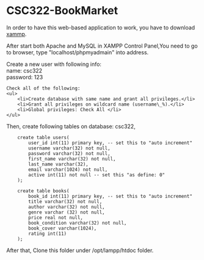CSC322-BookMarket
=================
In order to have this web-based application to work, you have to download <a href="https://www.apachefriends.org/index.html">xammp</a>.

After start both Apache and MySQL in XAMPP Control Panel,You need to go to browser, type "localhost/phpmyadmain" into address.
<br>

Create a new user with following info:
<br>
	name: csc322
<br>
	password: 123
<br>

	Check all of the following:
	<ul>
		<li>Create database with same name and grant all privileges.</li>
		<li>Grant all privileges on wildcard name (username\_%).</li>
		<li>Global privileges: Check All </li>
	</ul>
Then, create following tables on database: csc322,

		create table users(
			user_id int(11) primary key, -- set this to "auto increment"
			username varchar(32) not null,
			password varchar(32) not null,
			first_name varchar(32) not null,
			last_name varchar(32),
			email varchar(1024) not null,
			active int(11) not null -- set this "as define: 0"
		);

		create table books(
			book_id int(11) primary key, -- set this to "auto increment"
			title varchar(32) not null,
			author varchar(32) not null,
			genre varchar (32) not null,
			price real not null,
			book_condition varchar(32) not null,
			book_cover varchar(1024),
			rating int(11)
		);


After that, Clone this folder under /opt/lampp/htdoc folder.
